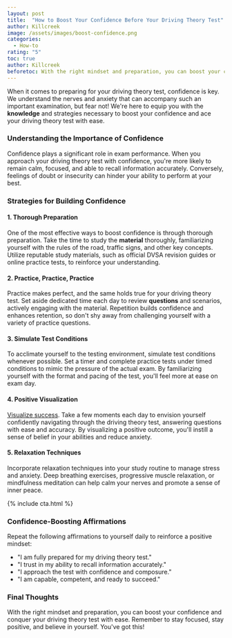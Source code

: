 ```yaml
---
layout: post
title:  "How to Boost Your Confidence Before Your Driving Theory Test"
author: Killcreek
image: /assets/images/boost-confidence.png
categories:
  - How-to
rating: "5"
toc: true
author: Killcreek
beforetoc: With the right mindset and preparation, you can boost your confidence and conquer your driving theory test with ease. Remember to stay focused, stay positive, and believe in yourself. You've got this!
---
```

When it comes to preparing for your driving theory test, confidence is key. We understand the nerves and anxiety that can accompany such an important examination, but fear not! We're here to equip you with the **knowledge** and strategies necessary to boost your confidence and ace your driving theory test with ease.

### Understanding the Importance of Confidence

Confidence plays a significant role in exam performance. When you approach your driving theory test with confidence, you're more likely to remain calm, focused, and able to recall information accurately. Conversely, feelings of doubt or insecurity can hinder your ability to perform at your best.

### Strategies for Building Confidence

#### 1. **Thorough Preparation**

One of the most effective ways to boost confidence is through thorough preparation. Take the time to study the **material** thoroughly, familiarizing yourself with the rules of the road, traffic signs, and other key concepts. Utilize reputable study materials, such as official DVSA revision guides or online practice tests, to reinforce your understanding.

#### 2. **Practice, Practice, Practice**

Practice makes perfect, and the same holds true for your driving theory test. Set aside dedicated time each day to review **questions** and scenarios, actively engaging with the material. Repetition builds confidence and enhances retention, so don't shy away from challenging yourself with a variety of practice questions.

#### 3. **Simulate Test Conditions**

To acclimate yourself to the testing environment, simulate test conditions whenever possible. Set a timer and complete practice tests under timed conditions to mimic the pressure of the actual exam. By familiarizing yourself with the format and pacing of the test, you'll feel more at ease on exam day.

#### 4. **Positive Visualization**

[Visualize success](/theory-test-essential-tips-for-success/). Take a few moments each day to envision yourself confidently navigating through the driving theory test, answering questions with ease and accuracy. By visualizing a positive outcome, you'll instill a sense of belief in your abilities and reduce anxiety.

#### 5. **Relaxation Techniques**

Incorporate relaxation techniques into your study routine to manage stress and anxiety. Deep breathing exercises, progressive muscle relaxation, or mindfulness meditation can help calm your nerves and promote a sense of inner peace.


<!-- _includes/cta.html -->

{% include cta.html %}

### Confidence-Boosting Affirmations

Repeat the following affirmations to yourself daily to reinforce a positive mindset:

-   "I am fully prepared for my driving theory test."
-   "I trust in my ability to recall information accurately."
-   "I approach the test with confidence and composure."
-   "I am capable, competent, and ready to succeed."

### Final Thoughts

With the right mindset and preparation, you can boost your confidence and conquer your driving theory test with ease. Remember to stay focused, stay positive, and believe in yourself. You've got this!